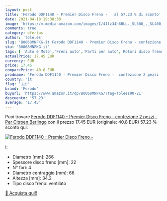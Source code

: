 ```yaml
---
layout: post
title: 'Ferodo DDF1140 - Premier Disco Freno -   al 57.23 % di sconto'
date: 2021-04-18 19:38:30
image: 'https://m.media-amazon.com/images/I/41lz34h6BLL._SL500_._SL400_.jpg'
comments: true
category: ofertas
author: 'tole.es'
slug: 'B0068MNFKG-it Ferodo DDF1140 - Premier Disco Freno - confezione 2 pezzi...'
sku: 'B0068MNFKG-it'
tags: [ 'Auto e Moto','Freni auto','Parti per auto','Rotori disco freno per auto','ferodo', ]
actualPrice: 17.45 EUR
currency: EUR
price: 17.45
comparePrice: 40.8 EUR
prodname: 'Ferodo DDF1140 - Premier Disco Freno -  confezione 2 pezzi  - Per Citroen Berlingo'
country: 'it'
flag: '🇮🇹'
brand: 'Ferodo'
buyurl: 'https://www.amazon.it/dp/B0068MNFKG/?tag=tolees00-21'
descuento: '57.23'
average: '17.45'
---
```


Puoi trovare [Ferodo DDF1140 - Premier Disco Freno -  confezione 2 pezzi  - Per Citroen Berlingo](https://www.amazon.it/dp/B0068MNFKG/?tag=tolees00-21) con il prezzo 17.45 EUR (originale: 40.8 EUR) 57.23 % sconto qui:

[![Ferodo DDF1140 - Premier Disco Freno -  ](https://m.media-amazon.com/images/I/41lz34h6BLL._SL500_._SL400_.jpg)](https://www.amazon.it/dp/B0068MNFKG/?tag=tolees00-21)

ℹ️:

- Diametro [mm]: 266
- Spessore disco freno [mm]: 22
- N° fori: 4
- Diametro centraggio [mm]: 66
- Altezza [mm]: 34.2
- Tipo disco freno: ventilato

[🛒 Acquista qui!!](https://www.amazon.it/dp/B0068MNFKG/?tag=tolees00-21)
